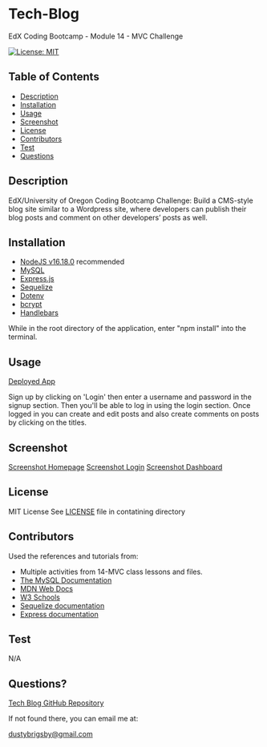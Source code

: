 # Tech-Blog

EdX Coding Bootcamp - Module 14 - MVC Challenge

[![License: MIT](https://img.shields.io/badge/License-MIT-yellow.svg)](https://opensource.org/licenses/MIT)

## Table of Contents

- [Description](#description)
- [Installation](#installation)
- [Usage](#usage)
- [Screenshot](#screenshot)
- [License](#license)
- [Contributors](#contributors)
- [Test](#test)
- [Questions](#questions)

<a name="description"></a>

## Description

EdX/University of Oregon Coding Bootcamp Challenge:
Build a CMS-style blog site similar to a Wordpress site, where developers can publish their blog posts and comment on other developers’ posts as well.

<a name="installation"></a>

## Installation

- [NodeJS v16.18.0](https://nodejs.org/dist/v16.18.0/node-v16.18.0-x64.msi) recommended
- [MySQL](https://dev.mysql.com/)
- [Express.js](https://expressjs.com/en/4x/api.html)
- [Sequelize](https://sequelize.org/)
- [Dotenv](https://www.npmjs.com/package/dotenv)
- [bcrypt](https://www.npmjs.com/package/bcrypt)
- [Handlebars](https://handlebarsjs.com/)

While in the root directory of the application, enter "npm install" into the terminal.

<a name="usage"></a>

## Usage

[Deployed App](https://pacific-peak-44339-1a33636afa18.herokuapp.com/)

Sign up by clicking on 'Login' then enter a username and password in the signup section. Then you'll be able to log in using the login section.
Once logged in you can create and edit posts and also create comments on posts by clicking on the titles.

<a name="screenshot"></a>

## Screenshot

[Screenshot Homepage](./assets/images/ss-1.png)
[Screenshot Login](./assets/images/ss-2.png)
[Screenshot Dashboard](./assets/images/ss-3.png)

<a name="license"></a>

## License

MIT License
See [LICENSE](/LICENSE) file in contatining directory

<a name="contributors"></a>

## Contributors

Used the references and tutorials from:

- Multiple activities from 14-MVC class lessons and files.
- [The MySQL Documentation](https://dev.mysql.com/doc/)
- [MDN Web Docs](https://developer.mozilla.org/en-US/docs/Web/JavaScript)
- [W3 Schools](https://www.w3schools.com/mysql/default.asp)
- [Sequelize documentation](https://sequelize.org/docs/v6/)
- [Express documentation](https://expressjs.com/en/4x/api.html)

<a name="test"></a>

## Test

N/A

<a name="questions"></a>

## Questions?

[Tech Blog GitHub Repository](https://github.com/dustybrigsby/Tech-Blog)

If not found there, you can email me at:

[dustybrigsby@gmail.com](mailto:dustybrigsby@gmail.com)
